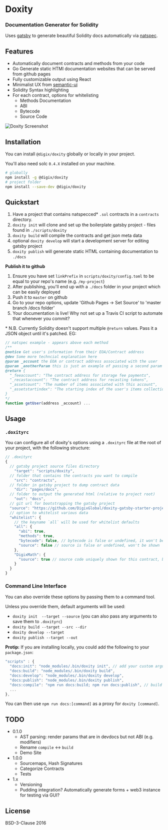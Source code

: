 # Doxity

### Documentation Generator for Solidity

Uses [gatsby](https://github.com/gatsbyjs/gatsby) to generate beautiful Solidity docs automatically via [natspec](https://github.com/ethereum/wiki/wiki/Ethereum-Natural-Specification-Format).

## Features

* Automatically document contracts and methods from your code
* Go Generate static HTMl documentation websites that can be served from github pages
* Fully customizable output using React
* Minimalist UX from [semantic-ui](https://github.com/Semantic-Org/Semantic-UI-React)
* Solidity Syntax highlighting
* For each contract, options for whitelisting
  * Methods Documentation
  * ABI
  * Bytecode
  * Source Code

![Doxity Screenshot](http://i.imgur.com/4ojFGfs.png)

## Installation

You can install `@digix/doxity` globally or locally in your project.

You'll also need solc `0.4.X` installed on your machine.

```bash
# globally
npm install -g @digix/doxity
# project folder
npm install --save-dev @digix/doxity
```

## Quickstart

1. Have a project that contains natspecced* `.sol` contracts in a `contracts` directory.
1. `doxity init` will clone and set up the boilerplate gatsby project - files found in `./scripts/doxity`
1. `doxity build` will compile the contracts and get json meta data
1. optional `doxity develop` will start a development server for editing gatsby project
1. `doxity publish` will generate static HTML containing documentation to `./docs`

**Publish it to github**

1. Ensure you have set `linkPrefix` in `scripts/doxity/config.toml` to be equal to your repo's name (e.g. `/my-project`)
1. After publishing, you'll end up with a `./docs` folder in your project which can be easily deployed
1. Push it to `master` on github
1. Go to your repo options, update 'Github Pages -> Set Source' to 'master branch /docs folder'
1. Your documentation is live! Why not set up a Travis CI script to automate that whenever you commit?

\* N.B. Currently Solidity doesn't support multiple `@return` values. Pass it a JSON object until it's patched. EG:

```javascript
// natspec example - appears above each method
/**
@notice Get user's information from their EOA/Contract address
@dev Some more techncial explanation here
@param _account the EOA or contract address associated with the user
@param _anotherParam this is just an example of passing a second param
@return {
  "_feeaccount": "The contract address for storage fee payments",
  "_recastaccount": "The contract address for recasting tokens",
  "_assetcount": "The number of items associated with this account",
  "_assetstartindex": "The starting index of the user's items collection"
}
*/
function getUser(address _account) ...
```

## Usage

### `.doxityrc`

You can configure all of doxity's options using a `.doxityrc` file at the root of your project, with the following structure:

```javascript
// .doxityrc
{
  // gatsby project source files directory
	"target": "scripts/doxity",
  // folder that contains the contracts you want to compile
	"src": "contracts",
  // folder in gatsby project to dump contract data
	"dir": "pages/docs",
  // folder to output the generated html (relative to project root)
	"out": "docs",
  // git url for bootstrapping the gatsby project
  "source": "https://github.com/DigixGlobal/doxity-gatsby-starter-project.git",
  // option to whitelist various data
  "whitelist": {
    // the keyname `all` will be used for whitelist defaults
    "all": {
      "abi": true,
      "methods": true,
      "bytecode": false, // bytecode is false or undefined, it won't be shown
      "source": false // source is false or undefined, won't be shown
    },
    "DigixMath": {
      "source": true // source code uniquely shown for this contract, bytecode still hidden
    }
  }
}
```

### Command Line Interface

You can also override these options by passing them to a command tool.

Unless you override them, default arguments will be used:

- `doxity init  --target --source` (you can also pass any arguments to save them to `.doxityrc`)
- `doxity build --target --src --dir`
- `doxity develop --target`
- `doxity publish --target --out`

**Protip:** If you are installing locally, you could add the following to your `package.json`:

```javascript
"scripts" : {
  "docs:init": "node_modules/.bin/doxity init", // add your custom arguments (see API below)
  "docs:build": "node_modules/.bin/doxity build",
  "docs:develop": "node_modules/.bin/doxity develop",
  "docs:publish": "node_modules/.bin/doxity publish",
  "docs:compile": "npm run docs:build; npm run docs:publish", // build + publish
  ...
},
```

You can then use `npm run docs:[command]` as a proxy for `doxity [command]`.

## TODO

* 0.1.0
  * AST parsing: render params that are in devdocs but not ABI (e.g. modifiers)
  * Rename `compile` <-> `build`
  * Demo Site
* 1.0.0
  * Sourcemaps, Hash Signatures
  * Categorize Contracts
  * Tests
* 1.x
  * Versioning
  * Pudding integration? Automatically generate forms + web3 instance for testing via GUI?

## License

BSD-3-Clause 2016

